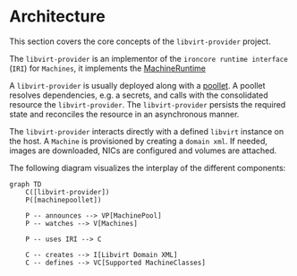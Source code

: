 # Architecture

This section covers the core concepts of the `libvirt-provider` project.

The `libvirt-provider` is an implementor of the `ironcore runtime interface` (`IRI`) for `Machines`, it implements the [MachineRuntime](https://github.com/ironcore-dev/ironcore/blob/main/iri/apis/machine/v1alpha1/api.proto#L17-L33)

A `libvirt-provider` is usually deployed along with a [poollet](https://github.com/ironcore-dev/ironcore/tree/main/poollet).
A poollet resolves dependencies, e.g. a secrets, and calls with the consolidated resource the `libvirt-provider`.
The `libvirt-provider` persists the required state and reconciles the resource in an asynchronous manner.

The `libvirt-provider` interacts directly with a defined `libvirt` instance on the host.
A `Machine` is provisioned by creating a `domain xml`. If needed, images are downloaded, NICs are configured and volumes are attached.

The following diagram visualizes the interplay of the different components:

```mermaid
graph TD
    C([libvirt-provider])
    P([machinepoollet])
    
    P -- announces --> VP[MachinePool]
    P -- watches --> V[Machines]
    
    P -- uses IRI --> C
    
    C -- creates --> I[Libvirt Domain XML]
    C -- defines --> VC[Supported MachineClasses]
```
